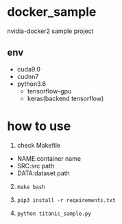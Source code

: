 # docker_sample
nvidia-docker2 sample project

## env
- cuda9.0
- cudnn7
- python3.6
  - tensorflow-gpu
  - keras(backend tensorflow)

# how to use
1. check Makefile

- NAME:container name
- SRC:src path
- DATA:dataset path

2. `make bash`

3. `pip3 install -r requirements.txt`

4. `python titanic_sample.py`
